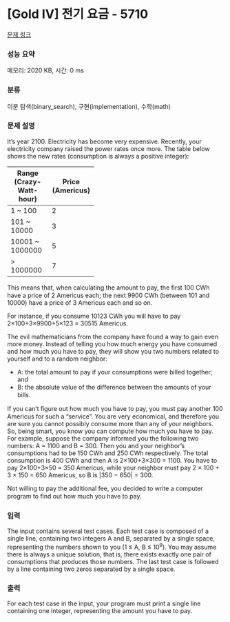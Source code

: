 # [Gold IV] 전기 요금 - 5710 

[문제 링크](https://www.acmicpc.net/problem/5710) 

### 성능 요약

메모리: 2020 KB, 시간: 0 ms

### 분류

이분 탐색(binary_search), 구현(implementation), 수학(math)

### 문제 설명

<p>It’s year 2100. Electricity has become very expensive. Recently, your electricity company raised the power rates once more. The table below shows the new rates (consumption is always a positive integer):</p>

<table class="table table-bordered" style="width:40%">
	<thead>
		<tr>
			<th>Range (Crazy-Watt-hour)</th>
			<th>Price (Americus)</th>
		</tr>
	</thead>
	<tbody>
		<tr>
			<td>1 ~ 100</td>
			<td>2</td>
		</tr>
		<tr>
			<td>101 ~ 10000</td>
			<td>3</td>
		</tr>
		<tr>
			<td>10001 ~ 1000000</td>
			<td>5</td>
		</tr>
		<tr>
			<td>> 1000000</td>
			<td>7</td>
		</tr>
	</tbody>
</table>

<p>This means that, when calculating the amount to pay, the ﬁrst 100 CWh have a price of 2 Americus each; the next 9900 CWh (between 101 and 10000) have a price of 3 Americus each and so on.</p>

<p>For instance, if you consume 10123 CWh you will have to pay 2×100+3×9900+5×123 = 30515 Americus.</p>

<p>The evil mathematicians from the company have found a way to gain even more money. Instead of telling you how much energy you have consumed and how much you have to pay, they will show you two numbers related to yourself and to a random neighbor:</p>

<ul>
	<li>A: the total amount to pay if your consumptions were billed together; and</li>
	<li>B: the absolute value of the diﬀerence between the amounts of your bills.</li>
</ul>

<p>If you can’t ﬁgure out how much you have to pay, you must pay another 100 Americus for such a “service”. You are very economical, and therefore you are sure you cannot possibly consume more than any of your neighbors. So, being smart, you know you can compute how much you have to pay. For example, suppose the company informed you the following two numbers: A = 1100 and B = 300. Then you and your neighbor’s consumptions had to be 150 CWh and 250 CWh respectively. The total consumption is 400 CWh and then A is 2×100+3×300 = 1100. You have to pay 2×100+3×50 = 350 Americus, while your neighbor must pay 2 × 100 + 3 × 150 = 650 Americus, so B is |350 − 650| = 300.</p>

<p>Not willing to pay the additional fee, you decided to write a computer program to ﬁnd out how much you have to pay.</p>

### 입력 

 <p>The input contains several test cases. Each test case is composed of a single line, containing two integers A and B, separated by a single space, representing the numbers shown to you (1 ≤ A, B ≤ 10<sup>9</sup>). You may assume there is always a unique solution, that is, there exists exactly one pair of consumptions that produces those numbers. The last test case is followed by a line containing two zeros separated by a single space.</p>

### 출력 

 <p>For each test case in the input, your program must print a single line containing one integer, representing the amount you have to pay.</p>

